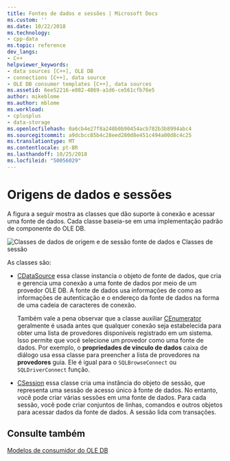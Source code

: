 ```yaml
---
title: Fontes de dados e sessões | Microsoft Docs
ms.custom: ''
ms.date: 10/22/2018
ms.technology:
- cpp-data
ms.topic: reference
dev_langs:
- C++
helpviewer_keywords:
- data sources [C++], OLE DB
- connections [C++], data source
- OLE DB consumer templates [C++], data sources
ms.assetid: 6ee52216-e082-4869-a1d6-ce561cfb76e5
author: mikeblome
ms.author: mblome
ms.workload:
- cplusplus
- data-storage
ms.openlocfilehash: 0a6cb4e27f8a248b0b90454acb782b3b8994abc4
ms.sourcegitcommit: a9dcbcc85b4c28eed280d8e451c494a00d8c4c25
ms.translationtype: MT
ms.contentlocale: pt-BR
ms.lasthandoff: 10/25/2018
ms.locfileid: "50056029"
---
```

# <a name="data-sources-and-sessions"></a>Origens de dados e sessões

A figura a seguir mostra as classes que dão suporte à conexão e acessar uma fonte de dados. Cada classe baseia-se em uma implementação padrão de componente do OLE DB.

![Classes de dados de origem e de sessão](../../data/oledb/media/vcdatasourcesessionclasses.gif "vcdatasourcesessionclasses") fonte de dados e Classes de sessão

As classes são:

- [CDataSource](../../data/oledb/cdatasource-class.md) essa classe instancia o objeto de fonte de dados, que cria e gerencia uma conexão a uma fonte de dados por meio de um provedor OLE DB. A fonte de dados usa informações de como as informações de autenticação e o endereço da fonte de dados na forma de uma cadeia de caracteres de conexão.

   Também vale a pena observar que a classe auxiliar [CEnumerator](../../data/oledb/cenumerator-class.md) geralmente é usada antes que qualquer conexão seja estabelecida para obter uma lista de provedores disponíveis registrado em um sistema. Isso permite que você selecione um provedor como uma fonte de dados. Por exemplo, o **propriedades de vínculo de dados** caixa de diálogo usa essa classe para preencher a lista de provedores na **provedores** guia. Ele é igual para o `SQLBrowseConnect` ou `SQLDriverConnect` função.

- [CSession](../../data/oledb/csession-class.md) essa classe cria uma instância do objeto de sessão, que representa uma sessão de acesso único à fonte de dados. No entanto, você pode criar várias sessões em uma fonte de dados. Para cada sessão, você pode criar conjuntos de linhas, comandos e outros objetos para acessar dados da fonte de dados. A sessão lida com transações.

## <a name="see-also"></a>Consulte também

[Modelos de consumidor do OLE DB](../../data/oledb/ole-db-consumer-templates-cpp.md)